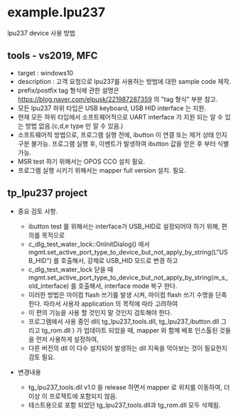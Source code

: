 # example.lpu237
lpu237 device 사용 방법

## tools - vs2019, MFC
- target : windows10
- description : 고객 요청으로 lpu237를 사용하는 방법에 대한 sample code 제작.
- prefix/postfix tag 형식에 관한 설명은 https://blog.naver.com/elpusk/221987287359  의 "tag 형식" 부분 참고.
- 모든 lpu237 하위 타입은 USB keyboard, USB HID interface 는 지원.
- 현재 모든 하위 타입에서 소프트웨어적으로 UART interface 가 지원 되는 알 수 있는 방법 없음.(c,d,e type 만 알 수 있음.)
- 소프트웨어적 방법으로, 프로그램 실행 전에, ibutton 이 연결 또는 제거 상태 인지 구분 불가능. 프로그램 실행 후, 이벤트가 발생하여 ibutton 값을 얻은 후 부터 식별 가능. 
- MSR test 하기 위해서는 OPOS CCO 설치 필요.
- 프로그램 실행 시키기 위해서는 mapper full version 설치. 필요.



## tp_lpu237 project
- 중요 검토 사항.
  - ibutton test 를 위해서는 interface가 USB_HID로 설정되어야 하기 위해, 편의를 목적으로 
  - c_dlg_test_water_lock::OnInitDialog() 에서  mgmt.set_active_port_type_to_device_but_not_apply_by_string(L"USB_HID") 를 호출해서, 강제로 USB_HID 모드로 변경 하고
  - c_dlg_test_water_lock 닫을 때  mgmt.set_active_port_type_to_device_but_not_apply_by_string(m_s_old_interface) 를 호출해서, interface mode 복구 한다.
  - 이러한 방법은 마이컴 flash 쓰기를 발생 시켜, 마이컴 flash 쓰기 수명을 단축한다. 따라서 사용자 application 의 목적에 따라 고려하여
  - 이 편의 기능을 사용 할 것인지 말 것인지 검토해야 한다.
  - 프로그램에서 사용 중인 dll( tg_lpu237_tools.dll, tg_lpu237_ibutton.dll 그리고 tg_rom.dll ) 가 업데이트 되었을 때, mapper 와 함께 배포 인스톨된 것들을 먼저 사용하게 설정하여,
  - 다른 버전의 dll 이 다수 설치되어 발생하는 dll 지옥을 막아보는 것이 필요한지 검토 필요.

- 변경내용
  - tg_lpu237_tools.dll v1.0 을 release 하면서 mapper 로 위치를 이동하여, 더 이상 이 프로젝트에 포함되지 않음. 
  - 테스트용으로 포함 되었던  tg_lpu237_tools.dll과 tg_rom.dll 모두 삭제됨.
  
  
